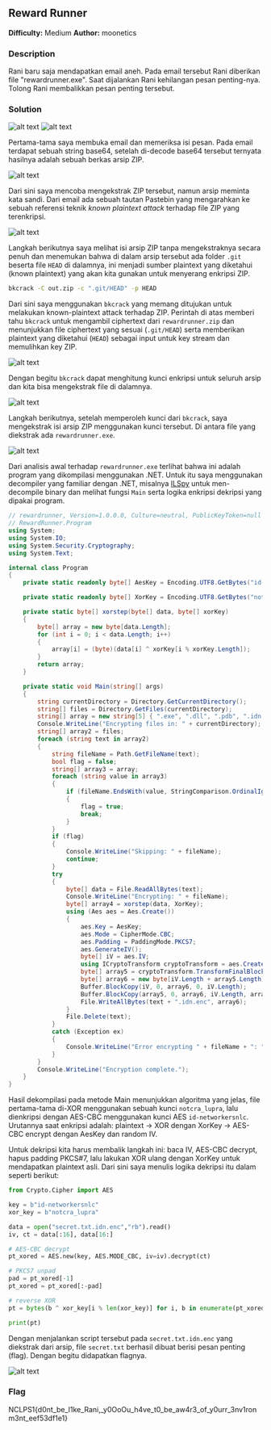 ## Reward Runner

**Difficulty:** Medium
**Author:** moonetics

### Description

Rani baru saja mendapatkan email aneh. Pada email tersebut Rani diberikan file "rewardrunner.exe". Saat dijalankan Rani kehilangan pesan penting-nya. Tolong Rani membalikkan pesan penting tersebut.

### Solution

![alt text](image.png)
![alt text](image-1.png)

Pertama-tama saya membuka email dan memeriksa isi pesan. Pada email terdapat sebuah string base64, setelah di-decode base64 tersebut ternyata hasilnya adalah sebuah berkas arsip ZIP. 

![alt text](image-2.png)

Dari sini saya mencoba mengekstrak ZIP tersebut, namun arsip meminta kata sandi. Dari email ada sebuah tautan Pastebin yang mengarahkan ke sebuah referensi teknik *known plaintext attack* terhadap file ZIP yang terenkripsi. 

![alt text](image-3.png)

Langkah berikutnya saya melihat isi arsip ZIP tanpa mengekstraknya secara penuh dan menemukan bahwa di dalam arsip tersebut ada folder `.git` beserta file `HEAD` di dalamnya, ini menjadi sumber plaintext yang diketahui (known plaintext) yang akan kita gunakan untuk menyerang enkripsi ZIP.

```bash
bkcrack -C out.zip -c ".git/HEAD" -p HEAD
```

Dari sini saya menggunakan `bkcrack` yang memang ditujukan untuk melakukan known-plaintext attack terhadap ZIP. Perintah di atas memberi tahu `bkcrack` untuk mengambil ciphertext dari `rewardrunner.zip` dan menunjukkan file ciphertext yang sesuai (`.git/HEAD`) serta memberikan plaintext yang diketahui (`HEAD`) sebagai input untuk key stream dan memulihkan key ZIP. 

![alt text](image-4.png)

Dengan begitu `bkcrack` dapat menghitung kunci enkripsi untuk seluruh arsip dan kita bisa mengekstrak file di dalamnya.

![alt text](image-5.png)

Langkah berikutnya, setelah memperoleh kunci dari `bkcrack`, saya mengekstrak isi arsip ZIP menggunakan kunci tersebut. Di antara file yang diekstrak ada `rewardrunner.exe`. 

![alt text](image-6.png)

Dari analisis awal terhadap `rewardrunner.exe` terlihat bahwa ini adalah program yang dikompilasi menggunakan .NET. Untuk itu saya menggunakan decompiler yang familiar dengan .NET, misalnya [ILSpy](https://github.com/icsharpcode/ILSpy) untuk men-decompile binary dan melihat fungsi `Main` serta logika enkripsi dekripsi yang dipakai program.

```csharp
// rewardrunner, Version=1.0.0.0, Culture=neutral, PublicKeyToken=null
// RewardRunner.Program
using System;
using System.IO;
using System.Security.Cryptography;
using System.Text;

internal class Program
{
	private static readonly byte[] AesKey = Encoding.UTF8.GetBytes("id-networkersnlc");

	private static readonly byte[] XorKey = Encoding.UTF8.GetBytes("notcra_lupra");

	private static byte[] xorstep(byte[] data, byte[] xorKey)
	{
		byte[] array = new byte[data.Length];
		for (int i = 0; i < data.Length; i++)
		{
			array[i] = (byte)(data[i] ^ xorKey[i % xorKey.Length]);
		}
		return array;
	}

	private static void Main(string[] args)
	{
		string currentDirectory = Directory.GetCurrentDirectory();
		string[] files = Directory.GetFiles(currentDirectory);
		string[] array = new string[5] { ".exe", ".dll", ".pdb", ".idn.enc", "LICENSE" };
		Console.WriteLine("Encrypting files in: " + currentDirectory);
		string[] array2 = files;
		foreach (string text in array2)
		{
			string fileName = Path.GetFileName(text);
			bool flag = false;
			string[] array3 = array;
			foreach (string value in array3)
			{
				if (fileName.EndsWith(value, StringComparison.OrdinalIgnoreCase))
				{
					flag = true;
					break;
				}
			}
			if (flag)
			{
				Console.WriteLine("Skipping: " + fileName);
				continue;
			}
			try
			{
				byte[] data = File.ReadAllBytes(text);
				Console.WriteLine("Encrypting: " + fileName);
				byte[] array4 = xorstep(data, XorKey);
				using (Aes aes = Aes.Create())
				{
					aes.Key = AesKey;
					aes.Mode = CipherMode.CBC;
					aes.Padding = PaddingMode.PKCS7;
					aes.GenerateIV();
					byte[] iV = aes.IV;
					using ICryptoTransform cryptoTransform = aes.CreateEncryptor(aes.Key, aes.IV);
					byte[] array5 = cryptoTransform.TransformFinalBlock(array4, 0, array4.Length);
					byte[] array6 = new byte[iV.Length + array5.Length];
					Buffer.BlockCopy(iV, 0, array6, 0, iV.Length);
					Buffer.BlockCopy(array5, 0, array6, iV.Length, array5.Length);
					File.WriteAllBytes(text + ".idn.enc", array6);
				}
				File.Delete(text);
			}
			catch (Exception ex)
			{
				Console.WriteLine("Error encrypting " + fileName + ": " + ex.Message);
			}
		}
		Console.WriteLine("Encryption complete.");
	}
}
```

Hasil dekompilasi pada metode Main menunjukkan algoritma yang jelas, file  pertama-tama di-XOR menggunakan sebuah kunci `notcra_lupra`, lalu dienkripsi dengan AES-CBC menggunakan kunci AES `id-networkersnlc`. Urutannya saat enkripsi adalah: plaintext → XOR dengan XorKey → AES-CBC encrypt dengan AesKey dan random IV. 

Untuk dekripsi kita harus membalik langkah ini: baca IV, AES-CBC decrypt, hapus padding PKCS#7, lalu lakukan XOR ulang dengan XorKey untuk mendapatkan plaintext asli. Dari sini saya menulis logika dekripsi itu dalam seperti berikut:

```python
from Crypto.Cipher import AES

key = b"id-networkersnlc"
xor_key = b"notcra_lupra"

data = open("secret.txt.idn.enc","rb").read()
iv, ct = data[:16], data[16:]

# AES-CBC decrypt
pt_xored = AES.new(key, AES.MODE_CBC, iv=iv).decrypt(ct)

# PKCS7 unpad
pad = pt_xored[-1]
pt_xored = pt_xored[:-pad]

# reverse XOR
pt = bytes(b ^ xor_key[i % len(xor_key)] for i, b in enumerate(pt_xored))

print(pt)
```

Dengan menjalankan script tersebut pada `secret.txt.idn.enc` yang diekstrak dari arsip, file `secret.txt` berhasil dibuat berisi pesan penting (flag). Dengan begitu didapatkan flagnya.

![alt text](image-7.png)

### Flag

NCLPS1{d0nt_be_l1ke_Rani,_y0OoOu_h4ve_t0_be_aw4r3_of_y0urr_3nv1ronm3nt_eef53df1e1}